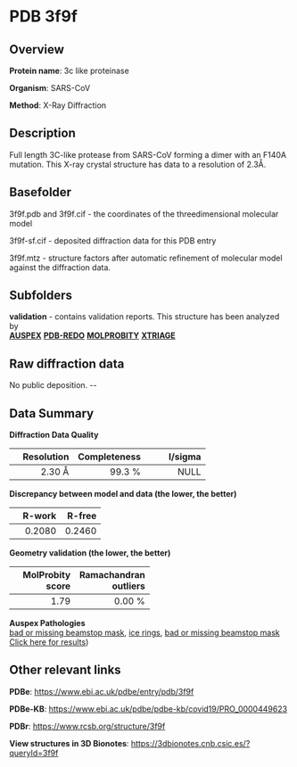 # PDB 3f9f

## Overview

**Protein name**: 3c like proteinase

**Organism**: SARS-CoV

**Method**: X-Ray Diffraction

## Description

Full length 3C-like protease from SARS-CoV forming a dimer with an F140A mutation. This X-ray crystal structure has data to a resolution of 2.3Å.

## Basefolder

3f9f.pdb and 3f9f.cif - the coordinates of the threedimensional molecular model

3f9f-sf.cif - deposited diffraction data for this PDB entry

3f9f.mtz - structure factors after automatic refinement of molecular model against the diffraction data.

## Subfolders





**validation** - contains validation reports. This structure has been analyzed by <br>[**AUSPEX**](https://github.com/thorn-lab/coronavirus_structural_task_force/tree/master/pdb/3c_like_proteinase/SARS-CoV/3f9f/validation/auspex) [**PDB-REDO**](https://github.com/thorn-lab/coronavirus_structural_task_force/tree/master/pdb/3c_like_proteinase/SARS-CoV/3f9f/validation/pdb-redo) [**MOLPROBITY**](https://github.com/thorn-lab/coronavirus_structural_task_force/tree/master/pdb/3c_like_proteinase/SARS-CoV/3f9f/validation/molprobity) [**XTRIAGE**](https://github.com/thorn-lab/coronavirus_structural_task_force/blob/master/pdb/3c_like_proteinase/SARS-CoV/3f9f/validation/Xtriage_output.log)  



## Raw diffraction data

No public deposition. --<br> 

## Data Summary
**Diffraction Data Quality**

|   | Resolution | Completeness| I/sigma |
|---|-------------:|----------------:|--------------:|
|   |2.30 Å|99.3  %|<img width=50/>NULL |

**Discrepancy between model and data (the lower, the better)**

|   | **R-work**| **R-free**   
|---|-------------:|----------------:|           
||  0.2080|  0.2460|

**Geometry validation (the lower, the better)**

|   |**MolProbity<br>score**| **Ramachandran<br>outliers** 
|---|-------------:|----------------:|
||  1.79|  0.00 %|

**Auspex Pathologies**<br> [bad or missing beamstop mask](https://www.auspex.de/pathol/#2), [ice rings](https://www.auspex.de/pathol/#1), [bad or missing beamstop mask](https://www.auspex.de/pathol/#2)<br>[Click here for results](https://github.com/thorn-lab/coronavirus_structural_task_force/blob/master/pdb/3c_like_proteinase/SARS-CoV/3f9f/validation/auspex/3f9f_auspex_comments.txt))

 



## Other relevant links 
**PDBe**:  https://www.ebi.ac.uk/pdbe/entry/pdb/3f9f

**PDBe-KB**: https://www.ebi.ac.uk/pdbe/pdbe-kb/covid19/PRO_0000449623 
 
**PDBr**: https://www.rcsb.org/structure/3f9f 

**View structures in 3D Bionotes**: https://3dbionotes.cnb.csic.es/?queryId=3f9f

